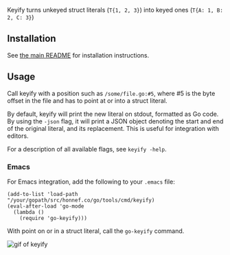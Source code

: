 Keyify turns unkeyed struct literals (`T{1, 2, 3}`) into keyed
ones (`T{A: 1, B: 2, C: 3}`)

## Installation

See [the main README](https://github.com/dominikh/go-tools#installation) for installation instructions.

## Usage

Call keyify with a position such as `/some/file.go:#5`, where #5 is
the byte offset in the file and has to point at or into a struct
literal.

By default, keyify will print the new literal on stdout, formatted as
Go code. By using the `-json` flag, it will print a JSON object
denoting the start and end of the original literal, and its
replacement. This is useful for integration with editors.

For a description of all available flags, see `keyify -help`.

### Emacs

For Emacs integration, add the following to your `.emacs` file:

```
(add-to-list 'load-path "/your/gopath/src/honnef.co/go/tools/cmd/keyify)
(eval-after-load 'go-mode
  (lambda ()
    (require 'go-keyify)))
```

With point on or in a struct literal, call the `go-keyify` command.

![gif of keyify](http://stuff.fork-bomb.org/keyify.gif)
